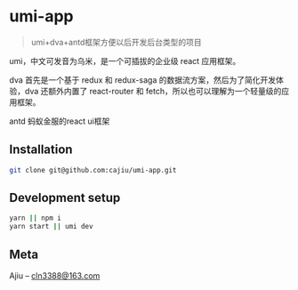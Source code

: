 # umi-app
> umi+dva+antd框架方便以后开发后台类型的项目

umi，中文可发音为乌米，是一个可插拔的企业级 react 应用框架。

dva 首先是一个基于 redux 和 redux-saga 的数据流方案，然后为了简化开发体验，dva 还额外内置了 react-router 和 fetch，所以也可以理解为一个轻量级的应用框架。  

antd 蚂蚁金服的react ui框架


## Installation


```sh
git clone git@github.com:cajiu/umi-app.git
```

## Development setup

```sh
yarn || npm i 
yarn start || umi dev
```


## Meta

Ajiu  – cln3388@163.com
